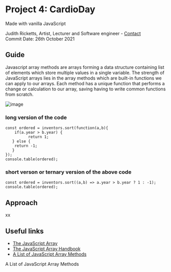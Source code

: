 ##
# Project 4: CardioDay
Made with vanilla JavaScript

Judith Ricketts, Artist, Lecturer and Software engineer - [Contact](https://lovespictures.com/)  
Commit Date: 26th October 2021

## Guide

Javascript array methods are arrays forming a data structure containing list of elements which store multiple values in a single variable. The strength of JavaScript arrays lies in the array methods which are built-in functions we can apply to our arrays.  Each method has a unique function that performs a change or calculation to our array, saving having to write common functions from scratch.

![image](https://user-images.githubusercontent.com/25634451/139131376-f6266fd8-ceed-4380-9668-d396950ad84b.png)

<!-- elements -->
### long version of the code 
    const ordered = inventors.sort(function(a,b){
        if(a.year > b.year) {
              return 1;
       } else {
        return -1;
       }
    });    
    console.table(ordered);
<!-- elements -->
<!-- elements -->
### short verson or ternary version of the above code 
    const ordered = inventors.sort((a,b) => a.year > b.year ? 1 : -1);
    console.table(ordered);
<!-- elements -->    
    
## Approach

xx
 
## Useful links
* [The JavaScript Array](https://developer.mozilla.org/en-US/docs/Web/JavaScript/Reference/Global_Objects/Array) 
* [The JavaScript Array Handbook](https://www.freecodecamp.org/news/the-javascript-array-handbook/) 
* [A List of JavaScript Array Methods](https://medium.com/@mandeepkaur1/a-list-of-javascript-array-methods-145d09dd19a0) 


A List of JavaScript Array Methods
<!-- guide  https://github.com/nitishdayal/JavaScript30 -->
<!-- formatting read.me https://docs.github.com/en/github/writing-on-github/getting-started-with-writing-and-formatting-on-github/basic-writing-and-formatting-syntax -->
